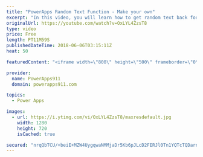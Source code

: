 ```yaml
---
title: "PowerApps Random Text Function - Make your own"
excerpt: "In this video, you will learn how to get random text back for your PowerApps apps. Turns out there is not a random text function so I show you how to make your own combining Shuffle, First, and the Table function. I also give you a quick insight into the random options that PowerApps does have. Hope"
originalUrl: https://youtube.com/watch?v=OxLYL4ZzsT8
type: video
price: Free
length: PT11M59S
publishedDateTime: 2018-06-06T03:15:11Z
heat: 50

featuredContent: "<iframe width=\"800\" height=\"500\" frameborder=\"0\" src=\"https://www.youtube.com/embed/OxLYL4ZzsT8\" allow=\"accelerometer; autoplay; encrypted-media; gyroscope; picture-in-picture\" allowfullscreen></iframe>"

provider:
  name: PowerApps911
  domain: powerapps911.com

topics:
  - Power Apps

images:
  - url: https://i.ytimg.com/vi/OxLYL4ZzsT8/maxresdefault.jpg
    width: 1280
    height: 720
    isCached: true

secured: "nrqQbTCU/+beiE+MZW4UygqwaNMMjaDr5Kb6pJLcD2FERJl0Tn1YQTcTQDarnZ5rlO0MW6nVvlU+M4wxjqFO/vuOmlS0faW3Y8GDFrnxIV8sbYpqcfV84uQI92HcnDG2fPmJfZaqQwmr/P0gkI0nRM/8xIg0Qi1YM+Sl6Rdsls5YEYgw1Nx0EKZRj5mgOnGKxiUXQG0WDcjqA3d1chaEgD+3Ud9h+Ufyc38XdrO1Keznq9vqL+8dSwh28Qq2qjlXCHCbif/3Q4iEY7IVjnEmMcKv57d1pmAFSnXq8VuzRg//muXUvAgYzPR9FtnAeg7/EUrmwwdmhP4PePKbRiEMRA3z6a8mGGCOipzzbCgAV7lyFXUQp7DQQi15nAsfD/OaboUhQHEqaLvUZwkXCCSicd+pNx4Uo9ZIPpGm6NfMJok=;RgLHp434jWOn6/B4CvQ1HA=="
---
```


